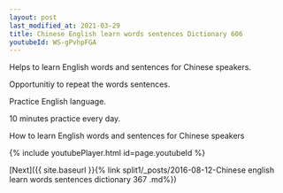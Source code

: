 ```yaml
---
layout: post
last_modified_at: 2021-03-29
title: Chinese English learn words sentences Dictionary 606 
youtubeId: WS-gPvhpFGA
---
```

 
 
Helps to learn English words and sentences for Chinese speakers.

Opportunitiy to repeat the words sentences. 

Practice English language. 
 
10 minutes practice every day. 
 
How to learn English words and sentences for Chinese speakers 
 
{% include youtubePlayer.html id=page.youtubeId %}
 
 
[Next]({{ site.baseurl }}{% link  split1/_posts/2016-08-12-Chinese english learn words sentences dictionary 367 .md%})
 
